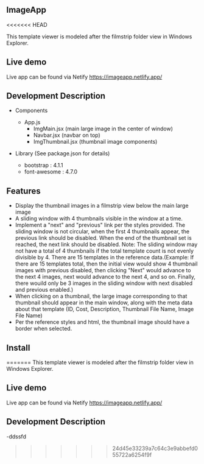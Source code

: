 ## ImageApp
<<<<<<< HEAD

This template viewer is modeled after the filmstrip folder view in Windows Explorer.

## Live demo

Live app can be found via Netify https://imageapp.netlify.app/

## Development Description

- Components

  - App.js
    - ImgMain.jsx (main large image in the center of window)
    - Navbar.jsx (navbar on top)
    - ImgThumbnail.jsx (thumbnail image components)

- Library (See package.json for details)
  - bootstrap : 4.1.1
  - font-awesome : 4.7.0

## Features

- Display the thumbnail images in a filmstrip view below the main large image
- A sliding window with 4 thumbnails visible in the window at a time.
- Implement a "next" and "previous" link per the styles provided. The sliding window is not circular, when the first 4 thumbnails appear, the previous link should be disabled. When the end of the thumbnail set is reached, the next link should be disabled. Note: The sliding window may not have a total of 4 thumbnails if the total template count is not evenly divisible by 4. There are 15 templates in the reference data.(Example: If there are 15 templates total, then the initial view would show 4 thumbnail images with previous disabled, then clicking "Next" would advance to the next 4 images, next would advance to the next 4, and so on. Finally, there wouild only be 3 images in the sliding window with next disabled and previous enabled.)
- When clicking on a thumbnail, the large image corresponding to that thumbnail should appear in the main window, along with the meta data about that template (ID, Cost, Description, Thumbnail File Name, Image File Name)
- Per the reference styles and html, the thumbnail image should have a border when selected.

## Install
=======
This template viewer is modeled after the filmstrip folder view in Windows Explorer.

## Live demo
Live app can be found via Netify https://imageapp.netlify.app/

## Development Description

-ddssfd
>>>>>>> 24d45e33239a7c64c3e9abbefd055722a6254f9f
